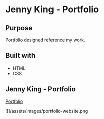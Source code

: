 # Jenny King - Portfolio

## Purpose
Portfolio designed reference my work.

## Built with 
* HTML
* CSS

## Jenny King - Portfolio
[Portfolio](https://jennyking0805.github.io/portfolio)

![]/assets/images/portfolio-website.png

